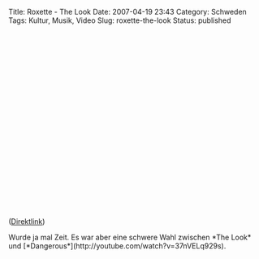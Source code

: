 Title: Roxette - The Look
Date: 2007-04-19 23:43
Category: Schweden
Tags: Kultur, Musik, Video
Slug: roxette-the-look
Status: published

<p>
<object width="425" height="350">
<param name="movie" value="http://www.youtube.com/v/u_QGyLqQ2CI"></param><param name="wmode" value="transparent"></param>

<embed src="http://www.youtube.com/v/u_QGyLqQ2CI" type="application/x-shockwave-flash" wmode="transparent" width="425" height="350">
</embed>
</object>
  
([Direktlink](http://www.youtube.com/watch?v=u_QGyLqQ2CI))

</p>
Wurde ja mal Zeit.  
Es war aber eine schwere Wahl zwischen *The Look* und
[*Dangerous*](http://youtube.com/watch?v=37nVELq929s).

